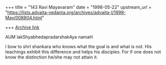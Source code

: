 +++
title = "143 Ravi Mayavaram"
date = "1998-05-22"
upstream_url = "https://lists.advaita-vedanta.org/archives/advaita-l/1998-May/008804.html"

+++
[Archive link](https://lists.advaita-vedanta.org/archives/advaita-l/1998-May/008804.html)

AUM lakShyabhedapradarshakAya namaH

I bow to shrI shankara who knows what the goal is and what is not. His
teachings exhibit this difference and helps his disciples. For if one
does not know the distinction he/she may not attain it.

